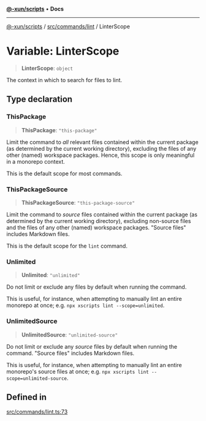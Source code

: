 [**@-xun/scripts**](../../../../README.md) • **Docs**

***

[@-xun/scripts](../../../../README.md) / [src/commands/lint](../README.md) / LinterScope

# Variable: LinterScope

> **LinterScope**: `object`

The context in which to search for files to lint.

## Type declaration

### ThisPackage

> **ThisPackage**: `"this-package"`

Limit the command to _all_ relevant files contained within the current
package (as determined by the current working directory), excluding the
files of any other (named) workspace packages. Hence, this scope is only
meaningful in a monorepo context.

This is the default scope for most commands.

### ThisPackageSource

> **ThisPackageSource**: `"this-package-source"`

Limit the command to _source_ files contained within the current package
(as determined by the current working directory), excluding non-source
files and the files of any other (named) workspace packages. "Source files"
includes Markdown files.

This is the default scope for the `lint` command.

### Unlimited

> **Unlimited**: `"unlimited"`

Do not limit or exclude any files by default when running the command.

This is useful, for instance, when attempting to manually lint an entire
monorepo at once; e.g. `npx xscripts lint --scope=unlimited`.

### UnlimitedSource

> **UnlimitedSource**: `"unlimited-source"`

Do not limit or exclude any _source_ files by default when running the
command. "Source files" includes Markdown files.

This is useful, for instance, when attempting to manually lint an entire
monorepo's source files at once; e.g. `npx xscripts lint
--scope=unlimited-source`.

## Defined in

[src/commands/lint.ts:73](https://github.com/Xunnamius/xscripts/blob/dab28cbd16e1a8b65bb5fd311af787e2401e7d30/src/commands/lint.ts#L73)
